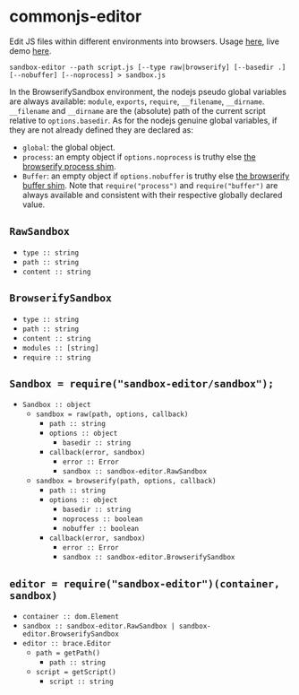 # commonjs-editor

Edit JS files within different environments into browsers.
Usage [here](/demo), live demo [here](https://cdn.rawgit.com/lachrist/sandbox-editor/e848290b/demo/index.html).

```
sandbox-editor --path script.js [--type raw|browserify] [--basedir .] [--nobuffer] [--noprocess] > sandbox.js
```

In the BrowserifySandbox environment, the nodejs pseudo global variables are always available: `module`, `exports`, `require`, `__filename`, `__dirname`.
`__filename` and `__dirname` are the (absolute) path of the current script relative to `options.basedir`.
As for the nodejs genuine global variables, if they are not already defined they are declared as:
* `global`: the global object.
* `process`: an empty object if `options.noprocess` is truthy else [the browserify process shim](https://www.npmjs.com/package/process). 
* `Buffer`: an empty object if `options.nobuffer` is truthy else [the browserify buffer shim](https://github.com/feross/buffer).
Note that `require("process")` and `require("buffer")` are always available and consistent with their respective globally declared value.

## `RawSandbox`

* `type :: string`
* `path :: string`
* `content :: string`

## `BrowserifySandbox`

* `type :: string`
* `path :: string`
* `content :: string`
* `modules :: [string]`
* `require :: string`

## `Sandbox = require("sandbox-editor/sandbox");`

* `Sandbox :: object`
  * `sandbox = raw(path, options, callback)`
    * `path :: string`
    * `options :: object`
      * `basedir :: string`
    * `callback(error, sandbox)`
      * `error :: Error`
      * `sandbox :: sandbox-editor.RawSandbox`
  * `sandbox = browserify(path, options, callback)`
    * `path :: string`
    * `options :: object`
      * `basedir :: string`
      * `noprocess :: boolean`
      * `nobuffer :: boolean`
    * `callback(error, sandbox)`
      * `error :: Error`
      * `sandbox :: sandbox-editor.BrowserifySandbox`

## `editor = require("sandbox-editor")(container, sandbox)`

* `container :: dom.Element`
* `sandbox :: sandbox-editor.RawSandbox | sandbox-editor.BrowserifySandbox`
* `editor :: brace.Editor`
  * `path = getPath()`
    * `path :: string`
  * `script = getScript()`
    * `script :: string`
